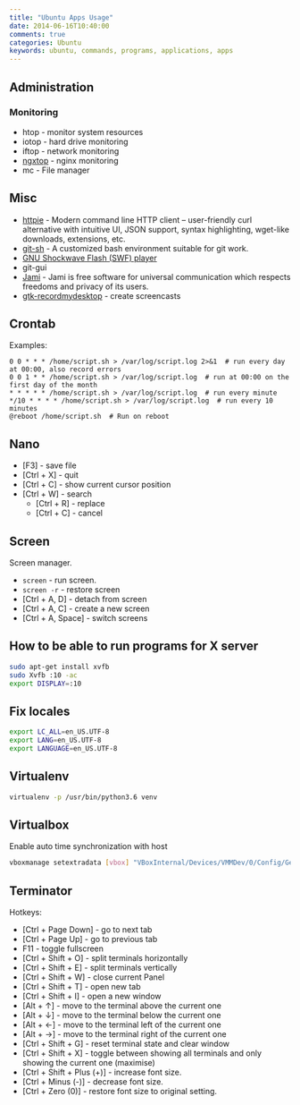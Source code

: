 ```yaml
---
title: "Ubuntu Apps Usage"
date: 2014-06-16T10:40:00
comments: true
categories: Ubuntu
keywords: ubuntu, commands, programs, applications, apps
---
```


## Administration

### Monitoring

* htop - monitor system resources
* iotop - hard drive monitoring
* iftop - network monitoring
* [ngxtop](https://github.com/lebinh/ngxtop) - nginx monitoring
* mc - File manager

## Misc
* [httpie](https://github.com/jakubroztocil/httpie) - Modern command line HTTP client – user-friendly curl alternative with intuitive UI, JSON support, syntax highlighting, wget-like downloads, extensions, etc.
* [git-sh](https://github.com/rtomayko/git-sh) - A customized bash environment suitable for git work.
* [GNU Shockwave Flash (SWF) player](https://apps.ubuntu.com/cat/applications/raring/gnash/)
* git-gui
* [Jami](https://jami.net/) - Jami is free software for universal communication which respects freedoms and privacy of its users.
* [gtk-recordmydesktop](https://apps.ubuntu.com/cat/applications/gtk-recordmydesktop/) - create screencasts

## Crontab
Examples:

```
0 0 * * * /home/script.sh > /var/log/script.log 2>&1  # run every day at 00:00, also record errors
0 0 1 * * /home/script.sh > /var/log/script.log  # run at 00:00 on the first day of the month
* * * * * /home/script.sh > /var/log/script.log  # run every minute
*/10 * * * * /home/script.sh > /var/log/script.log  # run every 10 minutes
@reboot /home/script.sh  # Run on reboot
```

## Nano

* [F3] - save file
* [Ctrl + X] - quit
* [Ctrl + C] - show current cursor position
* [Ctrl + W] - search
    * [Ctrl + R] - replace
    * [Ctrl + C] - cancel

## Screen

Screen manager.

* `screen` - run screen.
* `screen -r` - restore screen
* [Ctrl + A, D] - detach from screen
* [Ctrl + A, C] - create a new screen
* [Ctrl + A, Space] - switch screens

## How to be able to run programs for X server

```bash
sudo apt-get install xvfb
sudo Xvfb :10 -ac
export DISPLAY=:10
```

## Fix locales
```bash
export LC_ALL=en_US.UTF-8
export LANG=en_US.UTF-8
export LANGUAGE=en_US.UTF-8
```

## Virtualenv

```bash
virtualenv -p /usr/bin/python3.6 venv
```

## Virtualbox

Enable auto time synchronization with host

```bash
vboxmanage setextradata [vbox] "VBoxInternal/Devices/VMMDev/0/Config/GetHostTimeDisabled" "1"
```
## Terminator

Hotkeys:

* [Ctrl + Page Down] - go to next tab
* [Ctrl + Page Up] - go to previous tab
* F11 - toggle fullscreen
* [Ctrl + Shift + O] - split terminals horizontally
* [Ctrl + Shift + E] - split terminals vertically
* [Ctrl + Shift + W] - close current Panel
* [Ctrl + Shift + T] - open new tab
* [Ctrl + Shift + I] - open a new window
* [Alt + ↑] - move to the terminal above the current one
* [Alt + ↓] - move to the terminal below the current one 
* [Alt + ←] - move to the terminal left of the current one 
* [Alt + →] - move to the terminal right of the current one 
* [Ctrl + Shift + G] - reset terminal state and clear window
* [Ctrl + Shift + X] - toggle  between  showing  all  terminals  and  only  showing the current one (maximise)
* [Ctrl + Shift + Plus (+)] - increase font size.
* [Ctrl + Minus (-)] - decrease font size.
* [Ctrl + Zero (0)] - restore font size to original setting.
